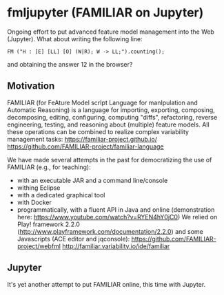# fmljupyter (FAMILIAR on Jupyter) 

Ongoing effort to put advanced feature model management into the Web (Jupyter). 
What about writing the following line:
```
FM ("H : [E] [LL] [O] (W|R); W -> LL;").counting();
```
and obtaining the answer 12 in the browser?  

## Motivation 
FAMILIAR (for FeAture Model scrIpt Language for manIpulation and Automatic Reasoning) is a language for importing, exporting, composing, decomposing, editing, configuring, computing "diffs", refactoring, reverse engineering, testing, and reasoning about (multiple) feature models. All these operations can be combined to realize complex variability management tasks: https://familiar-project.github.io/
https://github.com/FAMILIAR-project/familiar-language

We have made several attempts in the past for democratizing the use of FAMILIAR (e.g., for teaching):
 * with an executable JAR and a command line/console 
 * withing Eclipse 
 * with a dedicated graphical tool 
 * with Docker
 * programmatically, with a fluent API in Java 
and online (demonstration here: https://www.youtube.com/watch?v=RYEN4hY0jC0) 
We relied on Play! framework 2.2.0 (http://www.playframework.com/documentation/2.2.0) and some Javascripts (ACE editor and jqconsole): https://github.com/FAMILIAR-project/webfml http://familiar.variability.io/ide/familiar 

## Jupyter

It's yet another attempt to put FAMILIAR online, this time with Jupyter. 




